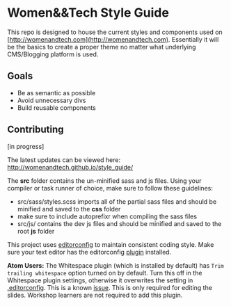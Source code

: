 # Women&&Tech Style Guide

This repo is designed to house the current styles and components used on [http://womenandtech.com](http://womenandtech.com).  Essentially it will be the basics to create a proper theme no matter what underlying CMS/Blogging platform is used.

## Goals

- Be as semantic as possible
- Avoid unnecessary divs
- Build reusable components

## Contributing

[in progress]

The latest updates can be viewed here: <a href="http://womenandtech.github.io/style_guide/" target="_blank">http://womenandtech.github.io/style_guide/</a>

The **src** folder contains the un-minified sass and js files.  Using your compiler or task runner of choice, make sure to follow these guidelines:

* src/sass/styles.scss imports all of the partial sass files and should be minified and saved to the **css** folder
* make sure to include autoprefixr when compiling the sass files
* src/js/ contains the dev js files and should be minified and saved to the root **js** folder


This project uses [editorconfig](http://editorconfig.org/) to maintain consistent coding style. Make sure your text editor has the editorconfig [plugin](http://editorconfig.org/#download) installed.

**Atom Users:** The Whitespace plugin (which is installed by default) has `Trim trailing whitespace` option turned on by default. Turn this off in the Whitespace plugin settings, otherwise it overwrites the setting in [.editorconfig](.editorconfig). This is a known [issue](https://github.com/sindresorhus/atom-editorconfig/issues/3). This is only required for editing the slides. Workshop learners are not required to add this plugin.